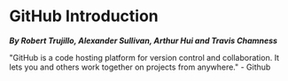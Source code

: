 # GitHub Introduction

***By Robert Trujillo, Alexander Sullivan, Arthur Hui and Travis Chamness***

"GitHub is a code hosting platform for version control and collaboration. It lets you and others work together on projects from anywhere." - Github
